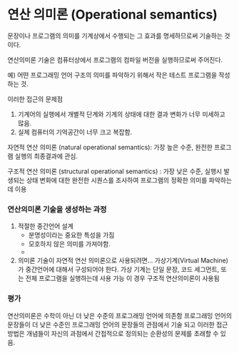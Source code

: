 # 연산 의미론 (Operational semantics)

문장이나 프로그램의 의미를 기계상에서 수행되는 그 효과를 명세하므로써 기술하는 것이다.

연산의미론 기술은 컴퓨터상에서 프로그램의 컴파일 버전을 실행하므로써 주어진다.

예) 어떤 프로그래밍 언어 구조의 의미를 파악하기 위해서 작은 테스트 프로그램을 작성하는 것.

이러한 접근의 문제점 
1. 기계어의 실행에서 개별적 단계와 기계의 상태에 대한 결과 변화가 너무 미세하고 많음.
2. 실제 컴퓨터의 기억공간이 너무 크고 복잡함.

자연적 연산 의미론 (natural operational semantics): 가장 높은 수준, 완전한 프로그램 실행의 최종결과에 관심.

구조적 연산 의미론 (structural operational semantics) : 가장 낮은 수준, 실행시 발생되는 상태 변화에 대한 완전한 시퀀스를 조사하여 프로그램의 정확한 의미를 파악하는데 이용

### 연산의미론 기술을 생성하는 과정

1. 적절한 중간언어 설계
    - 분명성이라는 중요한 특성을 가짐
    - 모호하지 않은 의미를 가져야함.
    - 
2. 의미론 기술이 자연적 연산 의미론으로 사용되려면...
    가상기계(Virtual Machine)가 중간언어에 대해서 구성되어야 한다.
    가상 기계는 단일 문장, 코드 세그먼트, 또는 전체 프로그램을 실행하는데 사용 가능
    이 경우 구조적 연산의미론이 사용됨

 ### 평가
 연산의미론은 수학이 아닌 더 낮은 수준의 프로그래밍 언어에 의존함
 프로그래밍 언어의 문장들이 더 낮은 수준인 프로그래밍 언어의 문장들의 관점에서 기술 되고 이러한 접근 방법은 개념들이 자신의 과점에서 간접적으로 정의되는 순환성의 문제를 초래할 수 있음.
